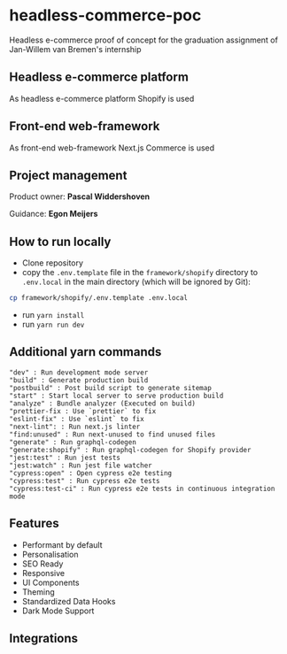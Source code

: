 # headless-commerce-poc

Headless e-commerce proof of concept for the graduation assignment of Jan-Willem van Bremen's internship

## Headless e-commerce platform

As headless e-commerce platform Shopify is used

## Front-end web-framework

As front-end web-framework Next.js Commerce is used

## Project management

Product owner: **Pascal Widdershoven**

Guidance: **Egon Meijers**

## How to run locally

- Clone repository
- copy the `.env.template` file in the `framework/shopify` directory to `.env.local` in the main directory (which will be ignored by Git):

```bash
cp framework/shopify/.env.template .env.local
```

- run `yarn install`
- run `yarn run dev`

## Additional yarn commands

    "dev" : Run development mode server
    "build" : Generate production build
    "postbuild" : Post build script to generate sitemap
    "start" : Start local server to serve production build
    "analyze" : Bundle analyzer (Executed on build)
    "prettier-fix : Use `prettier` to fix
    "eslint-fix" : Use `eslint` to fix
    "next-lint": : Run next.js linter
    "find:unused" : Run next-unused to find unused files
    "generate" : Run graphql-codegen
    "generate:shopify" : Run graphql-codegen for Shopify provider
    "jest:test" : Run jest tests
    "jest:watch" : Run jest file watcher
    "cypress:open" : Open cypress e2e testing
    "cypress:test" : Run cypress e2e tests
    "cypress:test-ci" : Run cypress e2e tests in continuous integration mode

## Features

- Performant by default
- Personalisation
- SEO Ready
- Responsive
- UI Components
- Theming
- Standardized Data Hooks
- Dark Mode Support

## Integrations
